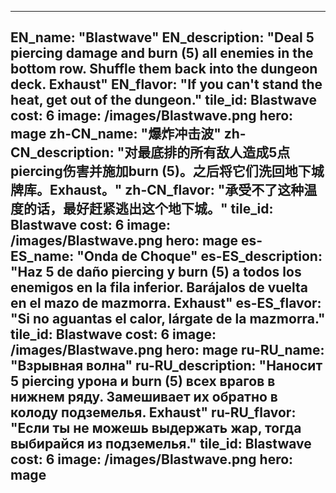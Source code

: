 ---

EN_name: "Blastwave"
EN_description: "Deal 5 piercing damage and burn (5) all enemies in the bottom row.  Shuffle them back into the dungeon deck. Exhaust"
EN_flavor: "If you can't stand the heat, get out of the dungeon."
tile_id: Blastwave
cost: 6
image: /images/Blastwave.png
hero: mage
zh-CN_name: "爆炸冲击波"
zh-CN_description: "对最底排的所有敌人造成5点piercing伤害并施加burn (5)。之后将它们洗回地下城牌库。Exhaust。"
zh-CN_flavor: "承受不了这种温度的话，最好赶紧逃出这个地下城。"
tile_id: Blastwave
cost: 6
image: /images/Blastwave.png
hero: mage
es-ES_name: "Onda de Choque"
es-ES_description: "Haz 5 de daño piercing y burn (5) a todos los enemigos en la fila inferior. Barájalos de vuelta en el mazo de mazmorra. Exhaust"
es-ES_flavor: "Si no aguantas el calor, lárgate de la mazmorra."
tile_id: Blastwave
cost: 6
image: /images/Blastwave.png
hero: mage
ru-RU_name: "Взрывная волна"
ru-RU_description: "Наносит 5 piercing урона и burn (5) всех врагов в нижнем ряду. Замешивает их обратно в колоду подземелья. Exhaust"
ru-RU_flavor: "Если ты не можешь выдержать жар, тогда выбирайся из подземелья."
tile_id: Blastwave
cost: 6
image: /images/Blastwave.png
hero: mage
---